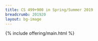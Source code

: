 ```yaml
---
title: CS 499+900 in Spring/Summer 2019
breadcrumb: 201920
layout: bg-image
---
```

{% include offering/main.html %}

